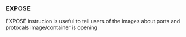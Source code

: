 ### EXPOSE
EXPOSE instrucion is useful to tell users of the images about ports and protocals image/container is opening